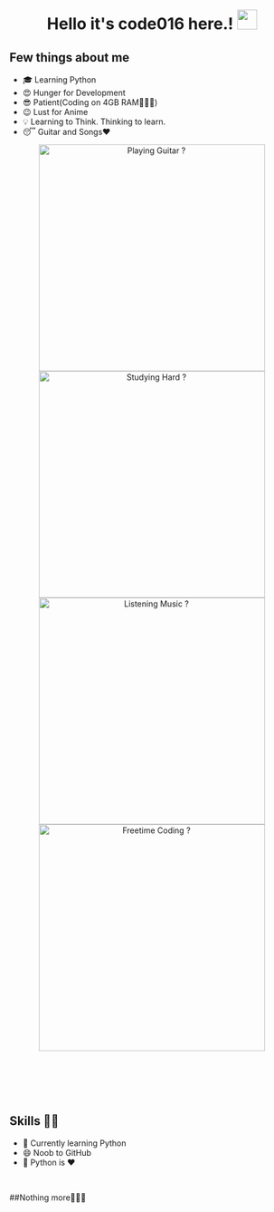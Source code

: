 <h1 align="center">Hello it's code016 here.! <img src="https://github.com/itscode016/itscode016/blob/main/gifs/Hi.gif" width="35px"></h1>
<p align="center">
</p>

<div align="center">

</div>


## Few things about me
- 🎓 Learning Python
- 😍️ Hunger for Development
- 😎 Patient(Coding on 4GB RAM🤷🏻‍♂️)
- 😉 Lust for Anime
- 💡 Learning to Think. Thinking to learn.
- 😴 Guitar and Songs❤️


<div align="center">
<img width="400px" src="https://github.com/itscode016/itscode016/blob/main/gifs/guitar.gif" alt="Playing Guitar ?">
<img width="400px" src="https://github.com/itscode016/itscode016/blob/main/gifs/study.gif" alt="Studying Hard ?">
<img width="400px" src="https://github.com/itscode016/itscode016/blob/main/gifs/music.gif" alt="Listening Music ?">
<img width="400px" src="https://github.com/itscode016/itscode016/blob/main/gifs/laptop.gif" alt="Freetime Coding ?">

<br><br><br><br>

</div>


## Skills 👨‍💻

- 🌱 Currently learning Python
- 😄 Noob to GitHub
- 🥰 Python is ❤️

</br>

##Nothing more🤦🏻‍♂️
